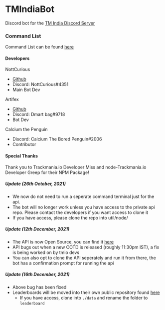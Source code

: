 # TMIndiaBot

Discord bot for the [TM India Discord Server](https://discord.gg/aztYuhWxgU "TM India Discord invite")

### Command List
Command List can be found [here](https://gist.github.com/NottCurious/f9b618bbfd8aa133d0de2655b94bfca6)


#### Developers

NottCurious

* [Github](https://github.com/NottCurious)
* Discord: NottCurious#4351
* Main Bot Dev

Artifex

* [Github](https://github.com/Artifexdevstuff)
* Discord: Dmart bag#9718
* Bot Dev

Calcium the Penguin

* Discord: Calcium The Bored Penguin#2006
* Contributor

#### Special Thanks
Thank you to Trackmania.io Developer Miss and node-Trackmania.io Developer Greep for their NPM Package!

##### Update (26th October, 2021)
* We now do not need to run a seperate command terminal just for the api.
* The bot will no longer work unless you have access to the private api repo. Please contact the developers if you want access to clone it
* If you have access, please clone the repo into util/node/

##### Update (12th December, 2021)
* The API is now Open Source, you can find it [here](https://github.com/artifexdevstuff/TMIndiaBotApi "TMIndiaBotApi Github Link")
* API bugs out when a new COTD is released (roughly 11:30pm IST), a fix is being worked on by tmio devs
* You can also opt to clone the API seperately and run it from there, the bot has a confirmation prompt for running the api

##### Update (16th December, 2021)
* Above bug has been fixed
* Leaderboards will be moved into their own public repository found [here](https://github.com/NottCurious/TrackmaniaLeaderboards)
    * If you have access, clone into `./data` and rename the folder to `leaderboard`